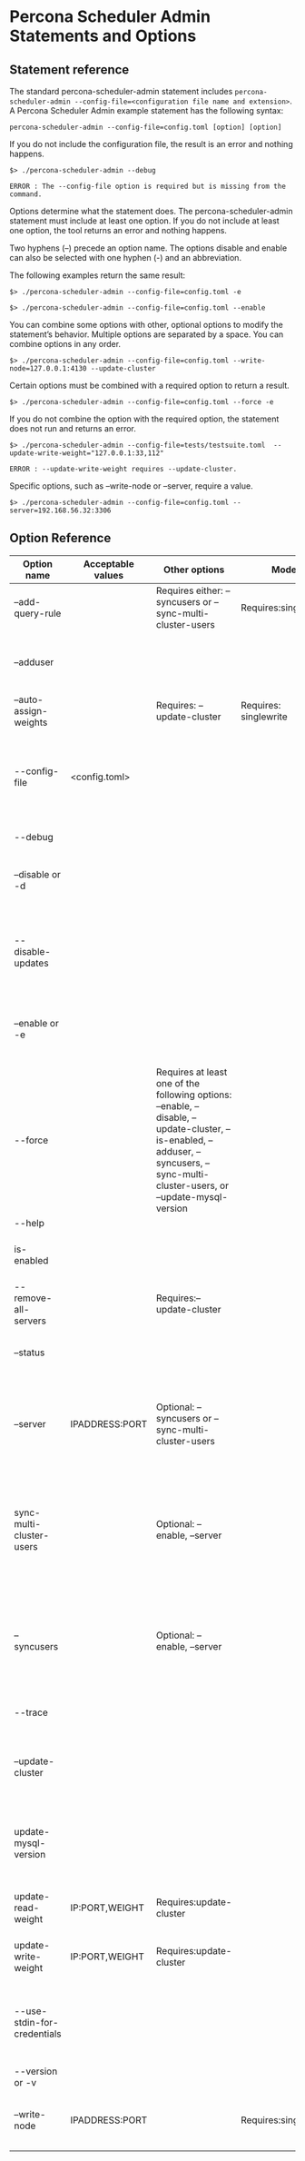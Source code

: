 # Percona Scheduler Admin Statements and Options

## Statement reference

The standard percona-scheduler-admin statement includes
`percona-scheduler-admin --config-file=<configuration file name and
extension>`. A Percona Scheduler Admin example statement has the following syntax:

```
percona-scheduler-admin --config-file=config.toml [option] [option]
```

If you do not include the configuration file, the result is an error and nothing happens.

```
$> ./percona-scheduler-admin --debug

ERROR : The --config-file option is required but is missing from the command.
```

Options determine what the statement does. The percona-scheduler-admin statement must include at least one option. If you do not include at least one option, the tool returns an error and nothing happens.

Two hyphens (–) precede an option name. The options
disable and enable can also be selected with one hyphen (-) and an abbreviation.

The following examples return the same result:

```
$> ./percona-scheduler-admin --config-file=config.toml -e

$> ./percona-scheduler-admin --config-file=config.toml --enable
```

You can combine some options with other, optional options to modify the
statement’s behavior. Multiple options are separated by a space.
You can combine options in any order.

```
$> ./percona-scheduler-admin --config-file=config.toml --write-node=127.0.0.1:4130 --update-cluster
```

Certain options must be combined with a
required option to return a result.

```
$> ./percona-scheduler-admin --config-file=config.toml --force -e
```

If you do not combine the
option with the required option, the statement does not run and returns an
error.

```
$> ./percona-scheduler-admin --config-file=tests/testsuite.toml  --update-write-weight="127.0.0.1:33,112"

ERROR : --update-write-weight requires --update-cluster.
```

Specific options, such as –write-node or –server, require a value.

```
$> ./percona-scheduler-admin --config-file=config.toml --server=192.168.56.32:3306
```

## Option Reference

|Option name|Acceptable values|Other options|Mode|Description|
|--- |--- |--- |--- |--- |
|–add-query-rule||Requires either: –syncusers or –sync-multi-cluster-users|Requires:singlewrite|Creates query rules for the synced mysql user. See add-query-rule for details.|
|–adduser||||Adds the Percona XtraDB Cluster application user to the ProxySQL database. See adduser for more details.`|
|–auto-assign-weights||Requires: –update-cluster|Requires: singlewrite|Auto-assigns weights. See auto-assign-weights for details.|
|--config-file|<config.toml>|||Reads login credentials from a configuration file. Command-line options override configuration file values. For more information, see Percona Scheduler Admin configuration file.|
|--debug||||Enables additional debug logging.|
|–disable or -d||||Removes any Percona XtraDB Cluster configurations from ProxySQL. See disable for more details.|
|--disable-updates||||Disables admin updates for ProxySQL cluster for the current operation by setting the values to false. The default setting does not change the admin variable settings.|
|–enable or -e||||Configures, without manual intervention, the Percona XtraDB Cluster nodes into ProxySQL. See enable for more details.|
|--force||Requires at least one of the following options: –enable, –disable, –update-cluster, –is-enabled, –adduser, –syncusers, –sync-multi-cluster-users, or –update-mysql-version||Skips any mysql_servers table, mysql_users table, and mysql_galera_hostgroups table configuration checks. Certain checks issue warnings instead of errors.|
|--help||||Displays the help text.|
|is-enabled||||Checks if the current configuration is enabled in ProxySQL. See is-enabled for more details.|
|--remove-all-servers||Requires:–update-cluster||Removes all servers belonging to the current cluster before updating the list.|
|–status||||Returns a status report on the current configuration. See status for more details.|
|–server|IPADDRESS:PORT|Optional: –syncusers or –sync-multi-cluster-users||Specifies the IP address and port for a single server. This option can be combined with –syncusers or –sync-multi-cluster-users to sync a single non-cluster server node.|
|sync-multi-cluster-users||Optional: –enable, –server||Syncs the user accounts currently configured in MySQL to ProxySQL. Combine with the –server option to a sync to a single server. Does not delete ProxySQL users not in MySQL. See sync-multi-cluster-users for more details.|
|–syncusers||Optional: –enable, –server||Syncs the user accounts currently configured in MySQL to ProxySQL. Use with the –server option to specify a single server to sync. Deletes ProxySQL users not in MySQL. See –syncusers for more details.|
|--trace||||Enables shell-level tracing for this shell script.|
|–update-cluster||||Updates the cluster membership, adds new cluster nodes to the configuration. See update-cluster for more details.|
|update-mysql-version||||Updates the mysql server version variable in ProxySQL based on the node version. See :ref:`update-mysql-version <psa-update-mysql-v>`for more details.|
|update-read-weight|IP:PORT,WEIGHT|Requires:update-cluster||Assigns the specified read weight to the given node. See update-read-weight for more details.|
|update-write-weight|IP:PORT,WEIGHT|Requires:update-cluster||Assigns the specified write weight to the given node. See update-write-weight for more details.|
|--use-stdin-for-credentials||||Uses stdin to send credentials to the MySQL client instead of process substitution. The default setting disables the option and uses process substitution.|
|--version or  -v||||Prints the version information.|
|–write-node|IPADDRESS:PORT||Requires:singlewrite|Specifies the node to be used for writes for singlewrite mode. If left unspecified, the cluster node is the write node.|

